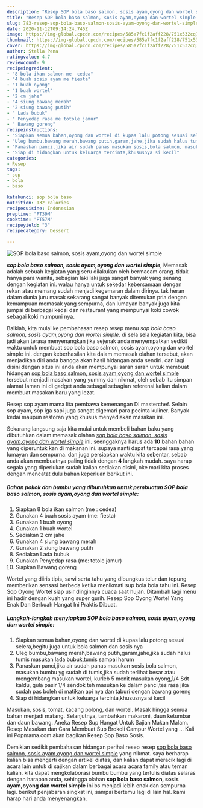```yaml
---
description: "Resep SOP bola baso salmon, sosis ayam,oyong dan wortel simple yang nikmat"
title: "Resep SOP bola baso salmon, sosis ayam,oyong dan wortel simple yang nikmat"
slug: 783-resep-sop-bola-baso-salmon-sosis-ayam-oyong-dan-wortel-simple-yang-nikmat
date: 2020-11-12T09:14:24.745Z
image: https://img-global.cpcdn.com/recipes/585a7fc1f2aff228/751x532cq70/sop-bola-baso-salmon-sosis-ayamoyong-dan-wortel-simple-foto-resep-utama.jpg
thumbnail: https://img-global.cpcdn.com/recipes/585a7fc1f2aff228/751x532cq70/sop-bola-baso-salmon-sosis-ayamoyong-dan-wortel-simple-foto-resep-utama.jpg
cover: https://img-global.cpcdn.com/recipes/585a7fc1f2aff228/751x532cq70/sop-bola-baso-salmon-sosis-ayamoyong-dan-wortel-simple-foto-resep-utama.jpg
author: Stella Pena
ratingvalue: 4.7
reviewcount: 9
recipeingredient:
- "8 bola ikan salmon me  cedea"
- "4 buah sosis ayam me fiesta"
- "1 buah oyong"
- "1 buah wortel"
- "2 cm jahe"
- "4 siung bawang merah"
- "2 siung bawang putih"
- " Lada bubuk"
- " Penyedap rasa me totole jamur"
- " Bawang goreng"
recipeinstructions:
- "Siapkan semua bahan,oyong dan wortel di kupas lalu potong sesuai selera,begitu juga untuk bola salmon dan sosis nya"
- "Uleg bumbu,bawang merah,bawang putih,garam,jahe,jika sudah halus tumis masukan lada bubuk,tumis sampai harum"
- "Panaskan panci,jika air sudah panas masukan sosis,bola salmon, masukan bumbu yg sudah di tumis,jika sudah terlihat besar atau mengembang masukan wortel, kurleb 5 menit masukan oyong,1/4 Sdt kaldu, gula pasir 1/4 sendok teh masukan ke dalam panci,tes rasa jika sudah pas boleh di matikan api nya dan taburi dengan bawang goreng"
- "Siap di hidangkan untuk keluarga tercinta,khususnya si kecil"
categories:
- Resep
tags:
- sop
- bola
- baso

katakunci: sop bola baso 
nutrition: 132 calories
recipecuisine: Indonesian
preptime: "PT39M"
cooktime: "PT57M"
recipeyield: "3"
recipecategory: Dessert

---
```



![SOP bola baso salmon, sosis ayam,oyong dan wortel simple](https://img-global.cpcdn.com/recipes/585a7fc1f2aff228/751x532cq70/sop-bola-baso-salmon-sosis-ayamoyong-dan-wortel-simple-foto-resep-utama.jpg)

<b><i>sop bola baso salmon, sosis ayam,oyong dan wortel simple</i></b>, Memasak adalah sebuah kegiatan yang seru dilakukan oleh bermacam orang. tidak hanya para wanita, sebagian laki laki juga sangat banyak yang senang dengan kegiatan ini. walau hanya untuk sekedar kebersamaan dengan rekan atau memang sudah menjadi kegemaran dalam dirinya. tak heran dalam dunia juru masak sekarang sangat banyak ditemukan pria dengan kemampuan memasak yang sempurna, dan lumayan banyak juga kita jumpai di berbagai kedai dan restaurant yang mempunyai koki cowok sebagai koki mumpuni nya.

Baiklah, kita mulai ke pembahasan resep resep menu <i>sop bola baso salmon, sosis ayam,oyong dan wortel simple</i>. di sela sela kegiatan kita, bisa jadi akan terasa menyenangkan jika sejenak anda menyempatkan sedikit waktu untuk membuat sop bola baso salmon, sosis ayam,oyong dan wortel simple ini. dengan keberhasilan kita dalam memasak olahan tersebut, akan menjadikan diri anda bangga akan hasil hidangan anda sendiri. dan lagi disini dengan situs ini anda akan mempunyai saran saran untuk membuat hidangan <u>sop bola baso salmon, sosis ayam,oyong dan wortel simple</u> tersebut menjadi masakan yang yummy dan nikmat, oleh sebab itu simpan alamat laman ini di gadget anda sebagai sebagian referensi kalian dalam membuat masakan baru yang lezat.

Resep sop ayam mama lita pembawa kemenangan DI masterchef. Selain sop ayam, sop iga sapi juga sangat digemari para pecinta kuliner. Banyak kedai maupun restoran yang khusus menyediakan masakan ini.


Sekarang langsung saja kita mulai untuk membeli bahan baku yang dibutuhkan dalam memasak olahan <u><i>sop bola baso salmon, sosis ayam,oyong dan wortel simple</i></u> ini. seenggaknya harus ada <b>10</b> bahan bahan yang diperuntuk kan di makanan ini. supaya nanti dapat tercapai rasa yang lumayan dan sempurna. dan juga persiapkan waktu kita sebentar, sebab anda akan membuatnya paling tidak dengan <b>4</b> langkah mudah. saya harap segala yang diperlukan sudah kalian sediakan disini, oke mari kita proses dengan mencatat dulu bahan keperluan berikut ini.

<!--inarticleads1-->

##### Bahan pokok dan bumbu yang dibutuhkan untuk pembuatan SOP bola baso salmon, sosis ayam,oyong dan wortel simple:

1. Siapkan 8 bola ikan salmon (me : cedea)
1. Gunakan 4 buah sosis ayam (me: fiesta)
1. Gunakan 1 buah oyong
1. Gunakan 1 buah wortel
1. Sediakan 2 cm jahe
1. Gunakan 4 siung bawang merah
1. Gunakan 2 siung bawang putih
1. Sediakan  Lada bubuk
1. Gunakan  Penyedap rasa (me: totole jamur)
1. Siapkan  Bawang goreng


Wortel yang diiris tipis, sawi serta tahu yang dibungkus telur dan tepung memberikan sensasi berbeda ketika menikmati sup bola bola tahu ini. Resep Sop Oyong Wortel siap usir dinginnya cuaca saat hujan. Ditambah lagi menu ini hadir dengan kuah yang super gurih. Resep Sop Oyong Wortel Yang Enak Dan Berkuah Hangat Ini Praktis Dibuat. 

<!--inarticleads2-->

##### Langkah-langkah menyiapkan SOP bola baso salmon, sosis ayam,oyong dan wortel simple:

1. Siapkan semua bahan,oyong dan wortel di kupas lalu potong sesuai selera,begitu juga untuk bola salmon dan sosis nya
1. Uleg bumbu,bawang merah,bawang putih,garam,jahe,jika sudah halus tumis masukan lada bubuk,tumis sampai harum
1. Panaskan panci,jika air sudah panas masukan sosis,bola salmon, masukan bumbu yg sudah di tumis,jika sudah terlihat besar atau mengembang masukan wortel, kurleb 5 menit masukan oyong,1/4 Sdt kaldu, gula pasir 1/4 sendok teh masukan ke dalam panci,tes rasa jika sudah pas boleh di matikan api nya dan taburi dengan bawang goreng
1. Siap di hidangkan untuk keluarga tercinta,khususnya si kecil


Masukan, sosis, tomat, kacang polong, dan wortel. Masak hingga semua bahan menjadi matang. Selanjutnya, tambahkan makaroni, daun ketumbar dan daun bawang. Aneka Resep Sup Hangat Untuk Sajian Makan Malam. Resep Masakan dan Cara Membuat Sup Brokoli Campur Wortel yang … Kali ini Popmama.com akan bagikan Resep Sop Baso Sosis. 

Demikian sedikit pembahasan hidangan perihal resep resep <u>sop bola baso salmon, sosis ayam,oyong dan wortel simple</u> yang nikmat. saya berharap kalian bisa mengerti dengan artikel diatas, dan kalian dapat meracik lagi di acara lain untuk di sajikan dalam berbagai acara acara family atau teman kalian. kita dapat mengkolaborasi bumbu bumbu yang tertulis diatas selaras dengan harapan anda, sehingga olahan <b>sop bola baso salmon, sosis ayam,oyong dan wortel simple</b> ini bs menjadi lebih enak dan sempurna lagi. berikut penjabaran singkat ini, sampai bertemu lagi di lain hal. kami harap hari anda menyenangkan.
